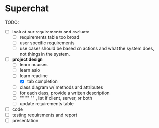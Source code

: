 # Superchat




TODO:
- [ ] look at our requirements and evaluate
  * [ ] requirements table too broad
  * [ ] user specific requirements
  * [ ] use cases should be based on actions and what the system does, not things in the system.
- [ ] **project design**
  * [ ] learn ncurses
  * [ ] learn asio
  * [ ] learn readline
    * [x] tab completion
  * [ ] class diagram w/ methods and attributes
  * [ ] for each class, provide a written description
  * [ ] ""   ""   ""  , list if client, server, or both
  * [ ] update requirements table
- [ ] code
- [ ] testing requirements and report
- [ ] presentation
